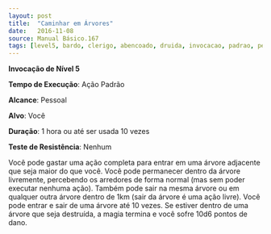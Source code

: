 ```yaml
---
layout: post
title:  "Caminhar em Árvores"
date:   2016-11-08
source: Manual Básico.167
tags: [level5, bardo, clerigo, abencoado, druida, invocacao, padrao, pessoal, voce, hora, descarregar, nenhum]
---
```


**Invocação de Nível 5**

**Tempo de Execução**: Ação Padrão

**Alcance**: Pessoal

**Alvo**: Você

**Duração**: 1 hora ou até ser usada 10 vezes

**Teste de Resistência**: Nenhum

Você pode gastar uma ação completa para entrar em uma árvore adjacente que seja maior do que você. 
Você pode permanecer dentro da árvore livremente, percebendo os arredores de forma normal (mas sem poder executar nenhuma ação). 
Também pode sair na mesma árvore ou em qualquer outra árvore dentro de 1km (sair da árvore é uma ação livre). Você pode entrar e sair de uma árvore até 10 vezes. Se estiver dentro de uma árvore que seja destruída, a magia termina e você sofre 10d6 pontos de dano.
